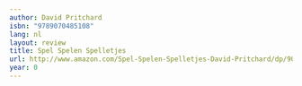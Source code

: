 ```yaml
---
author: David Pritchard
isbn: "9789070485108"
lang: nl
layout: review
title: Spel Spelen Spelletjes
url: http://www.amazon.com/Spel-Spelen-Spelletjes-David-Pritchard/dp/9070485109?SubscriptionId=0VMG0VFGBMRWVRA58R02&tag=ldvd-20&linkCode=xm2&camp=2025&creative=165953&creativeASIN=9070485109
year: 0
---
```

